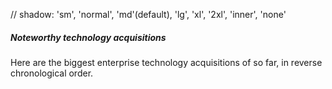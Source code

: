 // shadow: 'sm', 'normal', 'md'(default), 'lg', 'xl', '2xl', 'inner', 'none'

<Card shadow="xl">
  <h5
    class="mb-2 text-2xl font-bold tracking-tight text-gray-900 dark:text-white"
  >
    Noteworthy technology acquisitions
  </h5>
  <p class="font-normal leading-tight text-gray-700 dark:text-gray-400">
    Here are the biggest enterprise technology acquisitions of so far, in
    reverse chronological order.
  </p>
</Card>